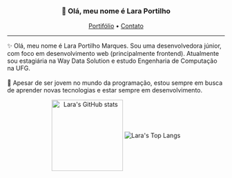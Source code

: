 <h3 align="center">👋 Olá, meu nome é Lara Portilho</h3>
<p align="center">
  <a href="https://lara-portilho.github.io" target="_blank" rel="noopener noreferrer">Portifólio</a> •
  <a href="mailto:lara.portilho.m@gmail.com" target="_blank" rel="noopener noreferrer">Contato</a>
</p>

---

✨ Olá, meu nome é Lara Portilho Marques. Sou uma desenvolvedora júnior, com foco em desenvolvimento web (principalmente frontend). Atualmente sou estagiária na Way Data Solution e estudo Engenharia de Computação na UFG.<br><br>
🌱 Apesar de ser jovem no mundo da programação, estou sempre em busca de aprender novas tecnologias e estar sempre em desenvolvimento.

<div align="center">
  <img align="center" height="165px" src="https://github-readme-stats.vercel.app/api?username=lara-portilho&show_icons=true&theme=dracula" alt="Lara's GitHub stats" />
  <img align="center" src="https://github-readme-stats.vercel.app/api/top-langs/?username=lara-portilho&layout=compact&theme=dracula" alt="Lara's Top Langs" />
</div>
